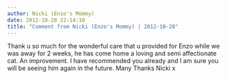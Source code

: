 ```yaml
---
author: Nicki (Enzo's Mommy)
date: 2012-10-28 22:14:10
title: "Comment from Nicki (Enzo's Mommy) | 2012-10-28"
---
```

Thank u so much for the wonderful care that u provided for Enzo while we was away for 2 weeks, he has come home a loving and semi affectionate cat. An improvement. I have recommended you already and I am sure you will be seeing him again in the future. 
Many Thanks
Nicki x

